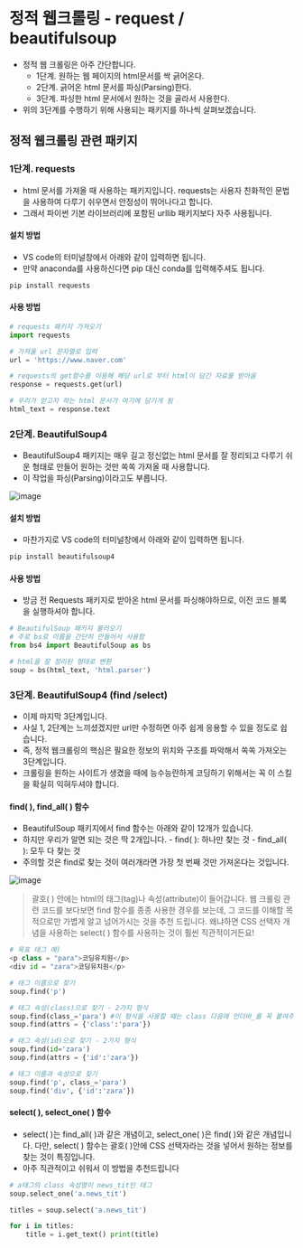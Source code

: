 # 정적 웹크롤링 - request / beautifulsoup

- 정적 웹 크롤링은 아주 간단합니다.
    - 1단계. 원하는 웹 페이지의 html문서를 싹 긁어온다.
    - 2단계. 긁어온 html 문서를 파싱(Parsing)한다.
    - 3단계. 파싱한 html 문서에서 원하는 것을 골라서 사용한다.
- 위의 3단계를 수행하기 위해 사용되는 패키지를 하나씩 살펴보겠습니다.

## 정적 웹크롤링 관련 패키지
### 1단계. requests
- html 문서를 가져올 때 사용하는 패키지입니다. requests는 사용자 친화적인 문법을 사용하여 다루기 쉬우면서 안정성이 뛰어나다고 합니다.
- 그래서 파이썬 기본 라이브러리에 포함된 urllib 패키지보다 자주 사용됩니다.

#### 설치 방법
- VS code의 터미널창에서 아래와 같이 입력하면 됩니다.
- 만약 anaconda를 사용하신다면 pip 대신 conda를 입력해주셔도 됩니다.

```python
pip install requests
```

#### 사용 방법

```python
# requests 패키지 가져오기
import requests               

# 가져올 url 문자열로 입력
url = 'https://www.naver.com'  

# requests의 get함수를 이용해 해당 url로 부터 html이 담긴 자료를 받아옴
response = requests.get(url)    

# 우리가 얻고자 하는 html 문서가 여기에 담기게 됨
html_text = response.text
```

### 2단계. BeautifulSoup4
- BeautifulSoup4 패키지는 매우 길고 정신없는 html 문서를 잘 정리되고 다루기 쉬운 형태로 만들어 원하는 것만 쏙쏙 가져올 때 사용합니다.
- 이 작업을 파싱(Parsing)이라고도 부릅니다.

![image](https://wikidocs.net/images/page/137915/%ED%8C%8C%EC%8B%B1_%EC%A0%84%ED%9B%84_%EC%9D%B4%EB%AF%B8%EC%A7%80.PNG)

#### 설치 방법
- 마찬가지로 VS code의 터미널창에서 아래와 같이 입력하면 됩니다.

```python
pip install beautifulsoup4
```

#### 사용 방법
- 방금 전 Requests 패키지로 받아온 html 문서를 파싱해야하므로, 이전 코드 블록을 실행하셔야 합니다.

```python
# BeautifulSoup 패키지 불러오기
# 주로 bs로 이름을 간단히 만들어서 사용함
from bs4 import BeautifulSoup as bs

# html을 잘 정리된 형태로 변환
soup = bs(html_text, 'html.parser')
```


### 3단계. BeautifulSoup4 (find /select)

- 이제 마지막 3단계입니다.
- 사실 1, 2단계는 느끼셨겠지만 url만 수정하면 아주 쉽게 응용할 수 있을 정도로 쉽습니다.
- 즉, 정적 웹크롤링의 핵심은 필요한 정보의 위치와 구조를 파악해서 쏙쏙 가져오는 3단계입니다.
- 크롤링을 원하는 사이트가 생겼을 때에 능수능란하게 코딩하기 위해서는 꼭 이 스킬을 확실히 익혀두셔야 합니다.

#### find( ), find_all( ) 함수

- BeautifulSoup 패키지에서 find 함수는 아래와 같이 12개가 있습니다.
- 하지만 우리가 알면 되는 것은 딱 2개입니다. - find( ): 하나만 찾는 것 - find_all( ): 모두 다 찾는 것
- 주의할 것은 find로 찾는 것이 여러개라면 가장 첫 번째 것만 가져온다는 것입니다.

![image](https://wikidocs.net/images/page/137915/find_%ED%95%A8%EC%88%98_%EC%A2%85%EB%A5%98.PNG)

> 괄호( ) 안에는 html의 태그(tag)나 속성(attribute)이 들어갑니다. 웹 크롤링 관련 코드를 보다보면 find 함수를 종종 사용한 경우를 보는데, 그 코드를 이해할 목적으로만 가볍게 알고 넘어가시는 것을 추천 드립니다. 왜냐하면 CSS 선택자 개념을 사용하는 select( ) 함수를 사용하는 것이 훨씬 직관적이거든요!

```python
# 목표 태그 예)
<p class = "para">코딩유치원</p>
<div id = "zara">코딩유치원</p>

# 태그 이름으로 찾기
soup.find('p')

# 태그 속성(class)으로 찾기 - 2가지 형식
soup.find(class_='para') #이 형식을 사용할 때는 class 다음에 언더바_를 꼭 붙여주어야 한다
soup.find(attrs = {'class':'para'}) 

# 태그 속성(id)으로 찾기 - 2가지 형식
soup.find(id='zara') 
soup.find(attrs = {'id':'zara'})

# 태그 이름과 속성으로 찾기
soup.find('p', class_='para')
soup.find('div', {'id':'zara'})
```

#### select( ), select_one( ) 함수

- select( )는 find_all( )과 같은 개념이고, select_one( )은 find( )와 같은 개념입니다. 다만, select( ) 함수는 괄호( )안에 CSS 선택자라는 것을 넣어서 원하는 정보를 찾는 것이 특징입니다.
- 아주 직관적이고 쉬워서 이 방법을 추천드립니다

```python
# a태그의 class 속성명이 news_tit인 태그 
soup.select_one('a.news_tit')

titles = soup.select('a.news_tit')

for i in titles: 
    title = i.get_text() print(title)
```
